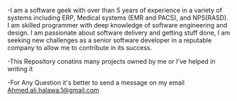 -I am a software geek with over than 5 years of experience in a variety of systems including ERP, Medical 
systems (EMR and PACS), and NPS(RASD). I am skilled programmer with deep knowledge of software 
engineering and design. I am passionate about software delivery and getting stuff done, I am seeking 
new challenges as a senior software developer in a reputable company to allow me to contribute in its 
success.

-This Repository conatins many projects owned by me or I've helped in writing it

-For Any Question it's better to send a message on my email Ahmed.ali.halawa.1@gmail.com

<!---
XHAlawa/XHAlawa is a ✨ special ✨ repository because its `README.md` (this file) appears on your GitHub profile.
You can click the Preview link to take a look at your changes.
--->
